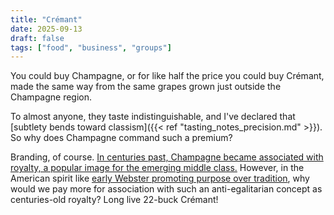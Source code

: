 ```yaml
---
title: "Crémant"
date: 2025-09-13
draft: false
tags: ["food", "business", "groups"]
---
```

You could buy Champagne, or for like half the price you could buy Crémant, made the same way from the same grapes grown just outside the Champagne region.

To almost anyone, they taste indistinguishable, and I've declared that [subtlety bends toward classism]({{< ref "tasting_notes_precision.md" >}}). So why does Champagne command such a premium?

Branding, of course. [In centuries past, Champagne became associated with royalty, a popular image for the emerging middle class.](https://en.wikipedia.org/wiki/Champagne) However, in the American spirit like [early Webster promoting purpose over tradition](https://www.washingtonindependentreviewofbooks.com/bookreview/the-forgotten-founding-father), why would we pay more for association with such an anti-egalitarian concept as centuries-old royalty? Long live 22-buck Crémant!
